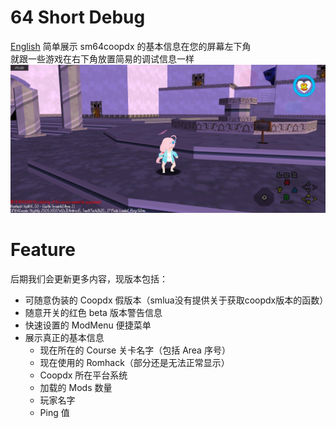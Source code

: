 # 64 Short Debug
[English](./Readme-en.md)
简单展示 sm64coopdx 的基本信息在您的屏幕左下角  
就跟一些游戏在右下角放置简易的调试信息一样
![Screenshot](./IMG_20250518_170611.png)
# Feature
后期我们会更新更多内容，现版本包括：
 - 可随意伪装的 Coopdx 假版本（smlua没有提供关于获取coopdx版本的函数）
 - 随意开关的红色 beta 版本警告信息
 - 快速设置的 ModMenu 便捷菜单
 - 展示真正的基本信息
   - 现在所在的 Course 关卡名字（包括 Area 序号）
   - 现在使用的 Romhack（部分还是无法正常显示）
   - Coopdx 所在平台系统
   - 加载的 Mods 数量
   - 玩家名字
   - Ping 值
